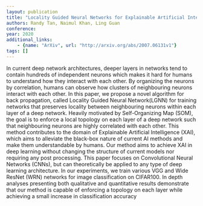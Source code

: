 ```yaml
---
layout: publication
title: "Locality Guided Neural Networks for Explainable Artificial Intelligence"
authors: Randy Tan, Naimul Khan, Ling Guan
conference: 
year: 2020
additional_links: 
    - {name: "ArXiv", url: "http://arxiv.org/abs/2007.06131v1"}
tags: []
---
```

In current deep network architectures, deeper layers in networks tend to
contain hundreds of independent neurons which makes it hard for humans to
understand how they interact with each other. By organizing the neurons by
correlation, humans can observe how clusters of neighbouring neurons interact
with each other. In this paper, we propose a novel algorithm for back
propagation, called Locality Guided Neural Network(LGNN) for training networks
that preserves locality between neighbouring neurons within each layer of a
deep network. Heavily motivated by Self-Organizing Map (SOM), the goal is to
enforce a local topology on each layer of a deep network such that neighbouring
neurons are highly correlated with each other. This method contributes to the
domain of Explainable Artificial Intelligence (XAI), which aims to alleviate
the black-box nature of current AI methods and make them understandable by
humans. Our method aims to achieve XAI in deep learning without changing the
structure of current models nor requiring any post processing. This paper
focuses on Convolutional Neural Networks (CNNs), but can theoretically be
applied to any type of deep learning architecture. In our experiments, we train
various VGG and Wide ResNet (WRN) networks for image classification on
CIFAR100. In depth analyses presenting both qualitative and quantitative
results demonstrate that our method is capable of enforcing a topology on each
layer while achieving a small increase in classification accuracy